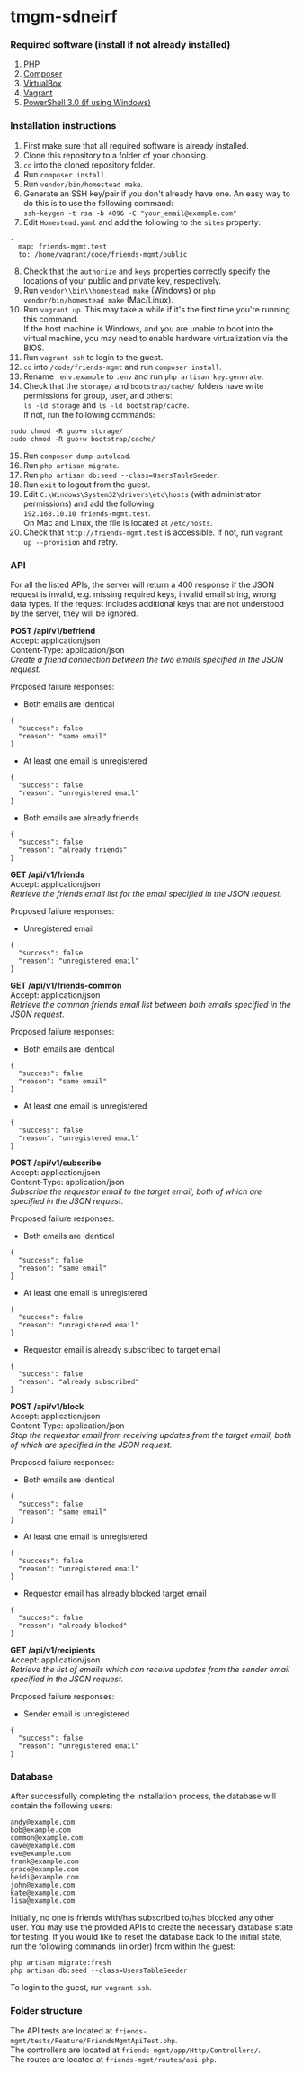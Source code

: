 # tmgm-sdneirf

### Required software (install if not already installed)

1. [PHP](http://php.net/downloads.php)
2. [Composer](https://getcomposer.org/download/)
3. [VirtualBox](https://www.virtualbox.org/wiki/Downloads)
4. [Vagrant](https://www.vagrantup.com/downloads.html)
5. [PowerShell 3.0 (if using Windows)](https://docs.microsoft.com/en-us/skypeforbusiness/set-up-your-computer-for-windows-powershell/download-and-install-windows-powershell-3-0)

### Installation instructions

1. First make sure that all required software is already installed.
2. Clone this repository to a folder of your choosing.
3. `cd` into the cloned repository folder.
4. Run `composer install`.
5. Run `vendor/bin/homestead make`.
6. Generate an SSH key/pair if you don't already have one. An easy way to do this is to use the following command:  
`ssh-keygen -t rsa -b 4096 -C "your_email@example.com"`
7. Edit `Homestead.yaml` and add the following to the `sites` property:
```
-
  map: friends-mgmt.test
  to: /home/vagrant/code/friends-mgmt/public
```
8. Check that the `authorize` and `keys` properties correctly specify the locations of your public and private key, respectively.
9. Run `vendor\\bin\\homestead make` (Windows) or `php vendor/bin/homestead make` (Mac/Linux).
10. Run `vagrant up`. This may take a while if it's the first time you're running this command.  
If the host machine is Windows, and you are unable to boot into the virtual machine, you may need to enable hardware virtualization via the BIOS.
11. Run `vagrant ssh` to login to the guest.
12. `cd` into `/code/friends-mgmt` and run `composer install`.
13. Rename `.env.example` to `.env` and run `php artisan key:generate`.
14. Check that the `storage/` and `bootstrap/cache/` folders have write permissions for group, user, and others:  
`ls -ld storage` and `ls -ld bootstrap/cache`.  
If not, run the following commands:
```
sudo chmod -R guo+w storage/
sudo chmod -R guo+w bootstrap/cache/
```
15. Run `composer dump-autoload`.
16. Run `php artisan migrate`.
17. Run `php artisan db:seed --class=UsersTableSeeder`.
18. Run `exit` to logout from the guest.
19. Edit `C:\Windows\System32\drivers\etc\hosts` (with administrator permissions) and add the following:  
`192.168.10.10 friends-mgmt.test`.  
On Mac and Linux, the file is located at `/etc/hosts`.
20. Check that `http://friends-mgmt.test` is accessible. If not, run `vagrant up --provision` and retry.

### API

For all the listed APIs, the server will return a 400 response if the JSON request is invalid, e.g. missing required keys, invalid email string, wrong data types. If the request includes additional keys that are not understood by the server, they will be ignored.

**POST /api/v1/befriend**  
Accept: application/json  
Content-Type: application/json  
*Create a friend connection between the two emails specified in the JSON request.*  

Proposed failure responses:
- Both emails are identical
```
{
  "success": false
  "reason": "same email"
}
```
- At least one email is unregistered
```
{
  "success": false
  "reason": "unregistered email"
}
```
- Both emails are already friends
```
{
  "success": false
  "reason": "already friends"
}
```

**GET /api/v1/friends**  
Accept: application/json  
*Retrieve the friends email list for the email specified in the JSON request.*  

Proposed failure responses:
- Unregistered email
```
{
  "success": false
  "reason": "unregistered email"
}
```

**GET /api/v1/friends-common**  
Accept: application/json  
*Retrieve the common friends email list between both emails specified in the JSON request.*  

Proposed failure responses:
- Both emails are identical
```
{
  "success": false
  "reason": "same email"
}
```
- At least one email is unregistered
```
{
  "success": false
  "reason": "unregistered email"
}
```

**POST /api/v1/subscribe**  
Accept: application/json  
Content-Type: application/json  
*Subscribe the requestor email to the target email, both of which are specified in the JSON request.*  

Proposed failure responses:
- Both emails are identical
```
{
  "success": false
  "reason": "same email"
}
```
- At least one email is unregistered
```
{
  "success": false
  "reason": "unregistered email"
}
```
- Requestor email is already subscribed to target email
```
{
  "success": false
  "reason": "already subscribed"
}
```

**POST /api/v1/block**  
Accept: application/json  
Content-Type: application/json  
*Stop the requestor email from receiving updates from the target email, both of which are specified in the JSON request.*  

Proposed failure responses:
- Both emails are identical
```
{
  "success": false
  "reason": "same email"
}
```
- At least one email is unregistered
```
{
  "success": false
  "reason": "unregistered email"
}
```
- Requestor email has already blocked target email
```
{
  "success": false
  "reason": "already blocked"
}
```

**GET /api/v1/recipients**  
Accept: application/json  
*Retrieve the list of emails which can receive updates from the sender email specified in the JSON request.*  

Proposed failure responses:
- Sender email is unregistered
```
{
  "success": false
  "reason": "unregistered email"
}
```

### Database

After successfully completing the installation process, the database will contain the following users:
```
andy@example.com
bob@example.com
common@example.com
dave@example.com
eve@example.com
frank@example.com
grace@example.com
heidi@example.com
john@example.com
kate@example.com
lisa@example.com
```

Initially, no one is friends with/has subscribed to/has blocked any other user. You may use the provided APIs to create the necessary database state for testing. If you would like to reset the database back to the initial state, run the following commands (in order) from within the guest:
```
php artisan migrate:fresh
php artisan db:seed --class=UsersTableSeeder
```
To login to the guest, run `vagrant ssh`.

### Folder structure

The API tests are located at `friends-mgmt/tests/Feature/FriendsMgmtApiTest.php`.  
The controllers are located at `friends-mgmt/app/Http/Controllers/`.  
The routes are located at `friends-mgmt/routes/api.php`.

